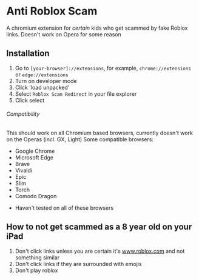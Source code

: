 # Anti Roblox Scam
A chromium extension for *certain* kids who get scammed by fake Roblox links.
Doesn't work on Opera for some reason

## Installation

1. Go to `[your-browser]://extensions`, for example, `chrome://extensions` or `edge://extensions`
2. Turn on developer mode
3. Click 'load unpacked'
4. Select `Roblox Scam Redirect` in your file explorer
5. Click select

###### Compatibility

This should work on all Chromium based browsers, currently doesn't work on the Operas (incl. GX, Light)
Some compatible browsers:
- Google Chrome
- Microsoft Edge
- Brave
- Vivaldi
- Epic
- Slim
- Torch
- Comodo Dragon

* Haven't tested on all of these browsers

## How to not get scammed as a 8 year old on your iPad

1. Don't click links unless you are certain it's www.roblox.com and not something similar
2. Don't click links if they are surrounded with emojis
3. Don't play roblox
